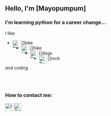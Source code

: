 ## **Hello, I'm** [Mayopumpum]

### **I'm learning python for a career change...**

I like:
- [<img align="left" alt="Bike" width="26px" src="https://cdn-icons-png.flaticon.com/128/3198/3198336.png" />]bike
- [<img align="left" alt="Hike" width="26px" src="https://cdn-icons-png.flaticon.com/128/1706/1706709.png" />]hike
- [<img align="left" alt="Dogs" width="26px" src="https://cdn-icons-png.flaticon.com/128/1998/1998627.png" />]dogs
- [<img align="left" alt="Rock" width="26px" src="https://cdn-icons.flaticon.com/png/128/1682/premium/1682643.png?token=exp=1647693342~hmac=c7bdbdf3351a1ec56676075c9a7dd7aa" />]rock

*and coding*

<br />
<br />

### How to contact me:
[<img align="left" alt="Instagram" width="26px" src="https://cdn-icons.flaticon.com/png/128/3955/premium/3955024.png?token=exp=1647694358~hmac=ff64af2823b8a7000545c5e4c715b14f" />][instagram]
[<img align="left" alt="Telegram" width="26px" src="https://cdn-icons-png.flaticon.com/128/2111/2111644.png" />][telegram]

[instagram]:https://www.instagram.com/mayopumpum
[telegram]:https://t.me/Swaggerz
